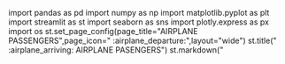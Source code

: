 import pandas as pd
import numpy as np
import matplotlib.pyplot as plt
import streamlit as st
import seaborn as sns
import plotly.express as px
import os
st.set_page_config(page_title="AIRPLANE PASSENGERS",page_icon="	:airplane_departure:",layout="wide")
st.title(" :airplane_arriving: AIRPLANE PASENGERS")
st.markdown("<style>div.block-containers{padding-top:1rem;}<style>",unsafe_allow_html=True)
f1=st.file_uploader(":file-folderuploadfile",type=("csv","xls","xlxs"))
if f1 is not None:
    filename=f1.name
    st.write(filename)
    df=pd.read_csv(filename,encoding="iso-8859-1")
else:
    os.chdir(r"C:\Users\HP\Downloads\airplane-passengers")
    df=pd.read_csv("airline-passengers.csv")  
col1,col2=st.columns((2)) 
df["Date"]=pd.to_datetime (df["Date"])
start_date=pd.to_datetime(df["Date"]) .min()
end_date=pd.to_datetime(df["Date"]) .max()
with col1:
    date1=pd.to_datetime(st.date_input("start date",start_date))
with col2:
    date2=pd.to_datetime(st.date_input("end date",end_date))
df=df[(df["Date"]>=date1)&(df["Date"]<=date2)].copy()
#calculate the total passengers
total_passengers = df['total_passengers'].sum()
  # Insert 'year' column derived from 'date' column
df['year'] = df['Date'].dt.year
 # Display DataFrame
st.write("## Passenger Data")
st.write(df)
 # Calculate Total Passengers
total_passengers = df['total_passengers'].sum()
st.write(f"### Total Passengers: {total_passengers}")

 # Group data by year and sum passengers
passengers_per_year = df.groupby('year')['total_passengers'].sum().reset_index()

# Create bar Chart for Total Passengers by Year
st.write("## Passenger Distribution by Year")
fig_year = px.bar(passengers_per_year,x='year', y='total_passengers', title='Passenger Distribution by Year')
st.plotly_chart(fig_year)
